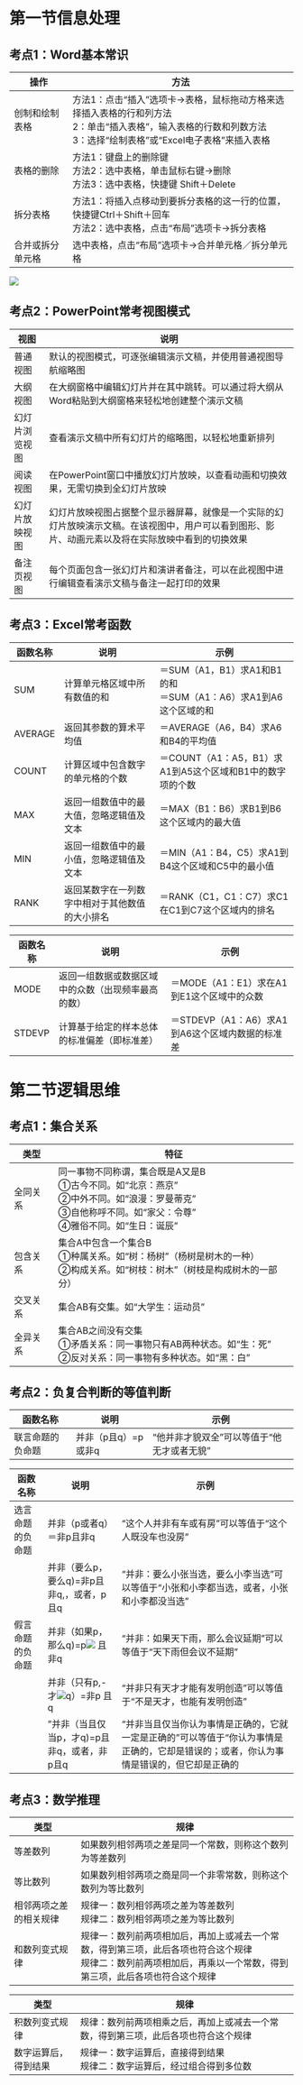 # 第一节信息处理

## 考点1：Word基本常识

| 操作             | 方法                                                                                                                                                                             |
| ---------------- | -------------------------------------------------------------------------------------------------------------------------------------------------------------------------------- |
| 创制和绘制表格   | 方法1：点击“插入”选项卡→表格，鼠标拖动方格来选择插入表格的行和列方法<br />2：单击“插入表格”，输入表格的行数和列数方法<br />3：选择“绘制表格”或“Excel电子表格”来插入表格 |
| 表格的删除       | 方法1：键盘上的删除键<br />方法2：选中表格，单击鼠标右键→删除<br />方法3：选中表格，快捷键 Shift＋Delete                                                                        |
| 拆分表格         | 方法1：将插入点移动到要拆分表格的这一行的位置，快捷键Ctrl＋Shift＋回车<br />方法2：选中表格，点击“布局”选项卡→拆分表格                                                        |
| 合并或拆分单元格 | 选中表格，点击“布局”选项卡→合并单元格／拆分单元格                                                                                                                             |

![](file:///C:\Users\wangx\AppData\Local\Temp\ksohtml11676\wps18.png)

## 考点2：PowerPoint常考视图模式

| 视图           | 说明                                                                                                                                               |
| -------------- | -------------------------------------------------------------------------------------------------------------------------------------------------- |
| 普通视图       | 默认的视图模式，可逐张编辑演示文稿，并使用普通视图导航缩略图                                                                                       |
| 大纲视图       | 在大纲窗格中编辑幻灯片并在其中跳转。可以通过将大纲从Word粘贴到大纲窗格来轻松地创建整个演示文稿                                                     |
| 幻灯片浏览视图 | 查看演示文稿中所有幻灯片的缩略图，以轻松地重新排列                                                                                                 |
| 阅读视图       | 在PowerPoint窗口中播放幻灯片放映，以查看动画和切换效果，无需切换到全幻灯片放映                                                                     |
| 幻灯片放映视图 | 幻灯片放映视图占据整个显示器屏幕，就像是一个实际的幻灯片放映演示文稿。在该视图中，用户可以看到图形、影片、动画元素以及将在实际放映中看到的切换效果 |
| 备注页视图     | 每个页面包含一张幻灯片和演讲者备注，可以在此视图中进行编辑查看演示文稿与备注一起打印的效果                                                         |

## 考点3：Excel常考函数

| 函数名称 | 说明                                           | 示例                                                                 |
| -------- | ---------------------------------------------- | -------------------------------------------------------------------- |
| SUM      | 计算单元格区域中所有数值的和                   | ＝SUM（A1，B1）求A1和B1的和<br />＝SUM（A1：A6）求A1到A6这个区域的和 |
| AVERAGE  | 返回其参数的算术平均值                         | ＝AVERAGE（A6，B4）求A6和B4的平均值                                  |
| COUNT    | 计算区域中包含数字的单元格的个数               | ＝COUNT（A1：A5，B1）求A1到A5这个区域和B1中的数字项的个数            |
| MAX      | 返回一组数值中的最大值，忽略逻辑值及文本       | ＝MAX（B1：B6）求B1到B6这个区域内的最大值                            |
| MIN      | 返回一组数值中的最小值，忽略逻辑值及文本       | ＝MIN（A1：B4，C5）求A1到B4这个区域和C5中的最小值                    |
| RANK     | 返回某数字在一列数字中相对于其他数值的大小排名 | ＝RANK（C1，C1：C7）求C1在C1到C7这个区域内的排名                     |

| 函数名称 | 说明                                               | 示例                                             |
| -------- | -------------------------------------------------- | ------------------------------------------------ |
| MODE     | 返回一组数据或数据区域中的众数（出现频率最高的数） | ＝MODE（A1：E1）求在A1到E1这个区域中的众数       |
| STDEVP   | 计算基于给定的样本总体的标准偏差（即标准差）       | ＝STDEVP（A1：A6）求A1到A6这个区域内数据的标准差 |

# 第二节逻辑思维

## 考点1：集合关系

| 类型     | 特征                                                                                                                                                                              |
| -------- | --------------------------------------------------------------------------------------------------------------------------------------------------------------------------------- |
| 全同关系 | 同一事物不同称谓，集合既是A又是B<br /> ①古今不同。如“北京：燕京”<br />②中外不同。如“浪漫：罗曼蒂克”<br />③自他称呼不同。如“家父：令尊”<br />④雅俗不同。如“生日：诞辰” |
| 包含关系 | 集合A中包含一个集合B<br />①种属关系。如“树：杨树”（杨树是树木的一种）<br />②构成关系。如“树枝：树木”（树枝是构成树木的一部分）                                              |
| 交叉关系 | 集合AB有交集。如“大学生：运动员”                                                                                                                                                |
| 全异关系 | 集合AB之间没有交集<br />①矛盾关系：同一事物只有AB两种状态。如“生：死”<br />②反对关系：同一事物有多种状态。如“黑：白”                                                        |

## 考点2：负复合判断的等值判断

| 函数名称         | 说明                | 示例                                           |
| ---------------- | ------------------- | ---------------------------------------------- |
| 联言命题的负命题 | 并非（p且q）=p或非q | “他并非才貌双全”可以等值于“他无才或者无貌” |

| 函数名称         | 说明                                                                                           | 示例                                                                                                                                       |
| ---------------- | ---------------------------------------------------------------------------------------------- | ------------------------------------------------------------------------------------------------------------------------------------------ |
| 选言命题的负命题 | 并非（p或者q）＝非p且非q                                                                       | “这个人并非有车或有房”可以等值于“这个人既没车也没房”                                                                                   |
|                  | 并非（要么p，要么q)=非p且非q,，或者，p且q                                                      | “并非：要么小张当选，要么小李当选”可以等值于“小张和小李都当选，或者，小张和小李都没当选”                                               |
| 假言命题的负命题 | 并非（如果p，那么q)=p![](file:///C:\Users\wangx\AppData\Local\Temp\ksohtml11676\wps25.jpg) 且非q | “并非：如果天下雨，那么会议延期”可以等值于“天下雨但会议不延期”                                                                         |
|                  | 并非（只有p,- 才![](file:///C:/Users/wangx/AppData/Local/Temp/ksohtml11676/wps26.jpg)q）=非p 且q | “并非只有天才才能有发明创造”可以等值于“不是天才，也能有发明创造”                                                                       |
|                  | ”并非（当且仅当p，才q)=p且非q，或者，非p且q                                                   | “并非当且仅当你认为事情是正确的，它就一定是正确的”可以等值于“你认为事情是正确的，它却是错误的；或者，你认为事情是错误的，但它却是正确的 |

## 考点3：数学推理

| 类型                   | 规律                                                                                                                                                                 |
| ---------------------- | -------------------------------------------------------------------------------------------------------------------------------------------------------------------- |
| 等差数列               | 如果数列相邻两项之差是同一个常数，则称这个数列为等差数列                                                                                                             |
| 等比数列               | 如果数列相邻两项之商是同一个非零常数，则称这个数列为等比数列                                                                                                         |
| 相邻两项之差的相关规律 | 规律一：数列相邻两项之差为等差数列<br />规律二：数列相邻两项之差为等比数列                                                                                           |
| 和数列变式规律         | 规律一：数列前两项相加后，再加上或减去一个常数，得到第三项，此后各项也符合这个规律<br />规律二：数列前两项相加后，再乘以一个常数，得到第三项，此后各项也符合这个规律 |

| 类型                 | 规律                                                                               |
| -------------------- | ---------------------------------------------------------------------------------- |
| 积数列变式规律       | 规律：数列前两项相乘之后，再加上或减去一个常数，得到第三项，此后各项也符合这个规律 |
| 数字运算后，得到结果 | 规律一：数字运算后，直接得到结果<br />规律二：数字运算后，经过组合得到多位数       |
